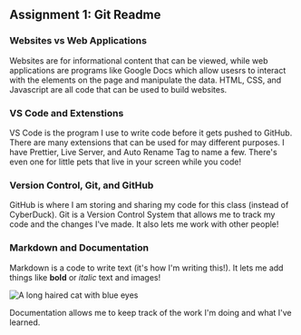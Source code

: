 ## Assignment 1: Git Readme

### Websites vs Web Applications

Websites are for informational content that can be viewed, while web applications are programs like Google Docs which allow usesrs to interact with the elements on the page and manipulate the data. HTML, CSS, and Javascript are all code that can be used to build websites.

### VS Code and Extenstions

VS Code is the program I use to write code before it gets pushed to GitHub. There are many extensions that can be used for may different purposes. I have Prettier, Live Server, and Auto Rename Tag to name a few. There's even one for little pets that live in your screen while you code!

### Version Control, Git, and GitHub

GitHub is where I am storing and sharing my code for this class (instead of CyberDuck). Git is a Version Control System that allows me to track my code and the changes I've made. It also lets me work with other people!

### Markdown and Documentation

Markdown is a code to write text (it's how I'm writing this!). It lets me add things like **bold** or _italic_ text and images!

![A long haired cat with blue eyes](https://cdn2.picryl.com/photo/2018/03/31/tabby-cat-with-blue-eyes-3336579-417795-1024.jpg)

Documentation allows me to keep track of the work I'm doing and what I've learned.
